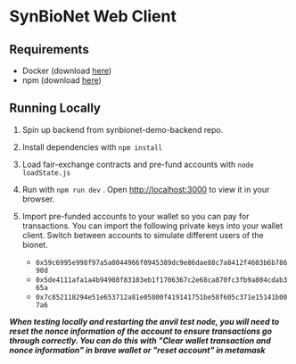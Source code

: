 # SynBioNet Web Client

## Requirements

- Docker (download [here](https://docs.docker.com/get-docker/))
- npm (download [here](https://nodejs.org/en/download))

## Running Locally

<!-- 1. Build the local anvil ethereum node for testing by executing `make anvil_build`

2. Run the local anvil ethereum node by executing `make anvil_start`

> **NOTE:** allow approximately 30s for deploy script to run before interacting with the contracts. -->

1. Spin up backend from synbionet-demo-backend repo.

2. Install dependencies with `npm install`

3. Load fair-exchange contracts and pre-fund accounts with `node loadState.js`

4. Run with `npm run dev` . Open [http://localhost:3000](http://localhost:3000) to view it in your browser.

5. Import pre-funded accounts to your wallet so you can pay for transactions. You can import the following private keys into your wallet client. Switch between accounts to simulate different users of the bionet.

   - `0x59c6995e998f97a5a0044966f0945389dc9e86dae88c7a8412f4603b6b78690d`
   - `0x5de4111afa1a4b94908f83103eb1f1706367c2e68ca870fc3fb9a804cdab365a`
   - `0x7c852118294e51e653712a81e05800f419141751be58f605c371e15141b007a6`

**_When testing locally and restarting the anvil test node, you will need to reset the nonce information of the account to ensure transactions go through correctly. You can do this with "Clear wallet transaction and nonce information" in brave wallet or "reset account" in metamask_**
